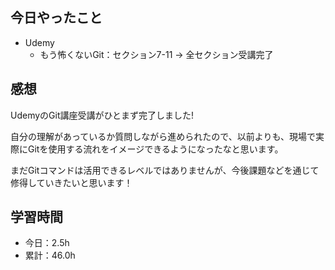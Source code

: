 ## 今日やったこと
- Udemy
  - もう怖くないGit：セクション7-11 -> 全セクション受講完了

## 感想
UdemyのGit講座受講がひとまず完了しました!

自分の理解があっているか質問しながら進められたので、以前よりも、現場で実際にGitを使用する流れをイメージできるようになったなと思います。

まだGitコマンドは活用できるレベルではありませんが、今後課題などを通じて修得していきたいと思います！


## 学習時間
- 今日：2.5h
- 累計：46.0h
